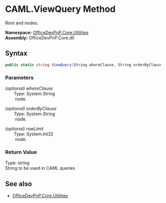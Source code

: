 # CAML.ViewQuery Method  
Root <View> and <Query> nodes.  

**Namespace:** [OfficeDevPnP.Core.Utilities](OfficeDevPnP.Core.Utilities.md)  
**Assembly:** OfficeDevPnP.Core.dll  
## Syntax
```C#
public static string ViewQuery(String whereClause, String orderByClause, Int32 rowLimit)
```
### Parameters
*(optional) whereClause*  
&emsp;&emsp;Type: System.String  
&emsp;&emsp;<Where> node.  

*(optional) orderByClause*  
&emsp;&emsp;Type: System.String  
&emsp;&emsp;<OrderBy> node.  

*(optional) rowLimit*  
&emsp;&emsp;Type: System.Int32  
&emsp;&emsp;<RowLimit> node.  

### Return Value
Type: string  
String to be used in CAML queries

## See also
- [OfficeDevPnP.Core.Utilities](OfficeDevPnP.Core.Utilities.md)
